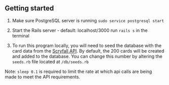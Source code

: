 ## Getting started

1. Make sure PostgreSQL server is running
  `sudo service postgresql start`
  
2. Start the Rails server - default: localhost/3000
  run `rails s` in the terminal

3. To run this program locally, you will need to seed the database with the card data from the [Scryfall API](https://scryfall.com/docs/api/cards). By default, the 200 cards will be created and added to the database. You can change this number by altering the `seeds.rb` file located at `/db/seeds.rb`
 
 Note: `sleep 0.1` is required to limit the rate at which api calls are being made to meet the API requirements.
